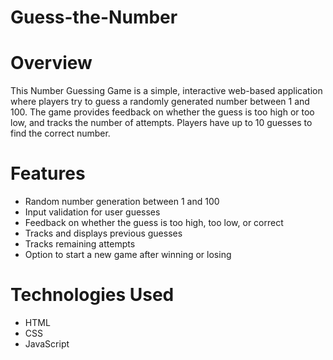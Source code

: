 # Guess-the-Number

# Overview
This Number Guessing Game is a simple, interactive web-based application where players try to guess a randomly generated number between 1 and 100. The game provides feedback on whether the guess is too high or too low, and tracks the number of attempts. Players have up to 10 guesses to find the correct number.


# Features
  * Random number generation between 1 and 100
  * Input validation for user guesses
  * Feedback on whether the guess is too high, too low, or correct
  * Tracks and displays previous guesses
  * Tracks remaining attempts
  * Option to start a new game after winning or losing
  
# Technologies Used
  * HTML
  * CSS
  * JavaScript  

